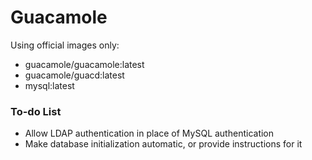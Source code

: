 # Guacamole

Using official images only:
* guacamole/guacamole:latest
* guacamole/guacd:latest
* mysql:latest

### To-do List
* Allow LDAP authentication in place of MySQL authentication
* Make database initialization automatic, or provide instructions for it